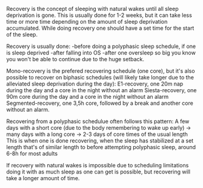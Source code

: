 Recovery is the concept of sleeping with natural wakes until all sleep deprivation is gone. This is usually done for 1-2 weeks, but it can take less time or more time depending on the amount of sleep deprivation accumulated. While doing recovery one should have a set time for the start of the sleep.

Recovery is usually done:
-before doing a polyphasic sleep schedule, if one is sleep deprived
-after falling into OS
-after one oversleep so big you know you won't be able to continue due to the huge setback.

Mono-recovery is the prefered recovering schedule (one core), but it's also possible to recover on biphasic schedules (will likely take longer due to the alleviated sleep deprivation during the day):
E1-recovery, one 20m nap during the day and a core in the night without an alarm
Siesta-recovery, one 90m core during the day and a core in the night without an alarm
Segmented-recovery, one 3,5h core, followed by a break and another core without an alarm.

Recovering from a polyphasic schedulue often follows this pattern:
A few days with a short core (due to the body remembering to wake up early) 
-> many days with a long core
-> 2-3 days of core times of the usual  length
This is when one is done recovering, when the sleep has stabilized at a set length that's of similar length to before attempting polyphasic sleep, around 6-8h for most adults

If recovery with natural wakes is impossible due to scheduling limitations doing it with as much sleep as one can get is possible, but recovering will take a longer amount of time.
